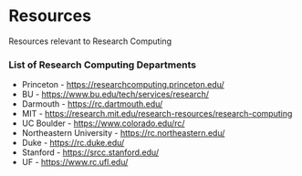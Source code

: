 # Resources
Resources relevant to Research Computing


### List of Research Computing Departments

* Princeton - https://researchcomputing.princeton.edu/
* BU - https://www.bu.edu/tech/services/research/
* Darmouth - https://rc.dartmouth.edu/
* MIT - https://research.mit.edu/research-resources/research-computing
* UC Boulder - https://www.colorado.edu/rc/
* Northeastern University - https://rc.northeastern.edu/
* Duke - https://rc.duke.edu/
* Stanford - https://srcc.stanford.edu/
* UF - https://www.rc.ufl.edu/
